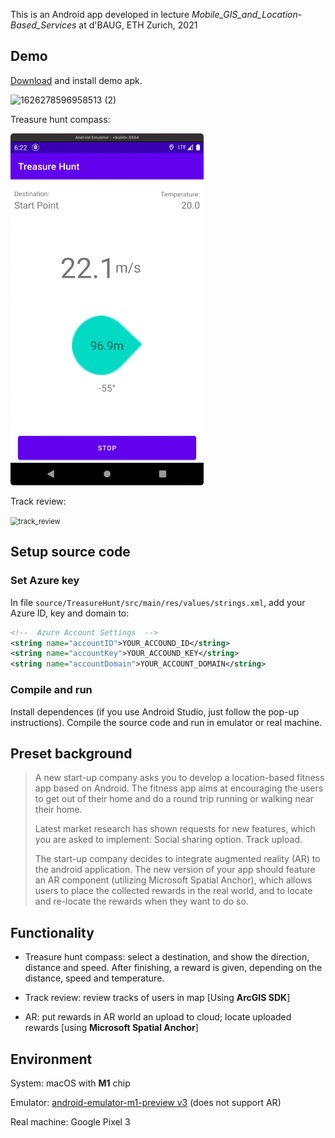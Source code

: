 This is an Android app developed in lecture *Mobile_GIS_and_Location-Based_Services* at d'BAUG, ETH Zurich, 2021



## Demo

[Download](https://github.com/markkua/WorkoutTreasureHunt-MobileGIS-LBS/raw/master/apk/TreasureHunt.apk) and install demo apk.

![1626278596958513 (2)](README.img/ar-demo.gif)

Treasure hunt compass: 

<img src="README.img/navigate.png" alt="image-20210714182244510" style="zoom: 55%;" />

Track review: 

<img src="README.img/track_review.gif" alt="track_review" style="zoom: 80%;" />



## Setup source code

### Set Azure key

In file `source/TreasureHunt/src/main/res/values/strings.xml`, add your Azure ID, key and domain to:

```xml
<!--  Azure Account Settings  -->
<string name="accountID">YOUR_ACCOUND_ID</string>
<string name="accountKey">YOUR_ACCOUND_KEY</string>
<string name="accountDomain">YOUR_ACCOUNT_DOMAIN</string>
```

### Compile and run

Install dependences (if you use Android Studio, just follow the pop-up instructions). Compile the source code and run in emulator or real machine.



## Preset background

> A new start-up company asks you to develop a location-based fitness app based on Android. The fitness app aims at encouraging the users to get out of their home and do a round trip running or walking near their home.
>
> Latest market research has shown requests for new features, which you are asked to implement: Social sharing option. Track upload.
>
> The start-up company decides to integrate augmented reality (AR) to the android application. The new version of your app should feature an AR component (utilizing Microsoft Spatial Anchor), which allows users to place the collected rewards in the real world, and to locate and re-locate the rewards when they want to do so.



## Functionality

- Treasure hunt compass: select a destination, and show the direction, distance and speed. After finishing, a reward is given, depending on the distance, speed and temperature.

- Track review: review tracks of users in map [Using **ArcGIS SDK**]

- AR: put rewards in AR world an upload to cloud; locate uploaded rewards [using **Microsoft Spatial Anchor**]

  

## Environment

System: macOS with **M1** chip

Emulator: [android-emulator-m1-preview v3](https://github.com/google/android-emulator-m1-preview/releases/tag/0.3) (does not support AR)

Real machine: Google Pixel 3

